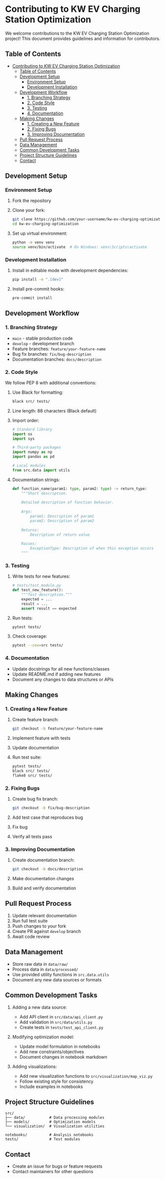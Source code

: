 # Contributing to KW EV Charging Station Optimization

We welcome contributions to the KW EV Charging Station Optimization project! This document provides guidelines and information for contributors.

## Table of Contents
- [Contributing to KW EV Charging Station Optimization](#contributing-to-kw-ev-charging-station-optimization)
  - [Table of Contents](#table-of-contents)
  - [Development Setup](#development-setup)
    - [Environment Setup](#environment-setup)
    - [Development Installation](#development-installation)
  - [Development Workflow](#development-workflow)
    - [1. Branching Strategy](#1-branching-strategy)
    - [2. Code Style](#2-code-style)
    - [3. Testing](#3-testing)
    - [4. Documentation](#4-documentation)
  - [Making Changes](#making-changes)
    - [1. Creating a New Feature](#1-creating-a-new-feature)
    - [2. Fixing Bugs](#2-fixing-bugs)
    - [3. Improving Documentation](#3-improving-documentation)
  - [Pull Request Process](#pull-request-process)
  - [Data Management](#data-management)
  - [Common Development Tasks](#common-development-tasks)
  - [Project Structure Guidelines](#project-structure-guidelines)
  - [Contact](#contact)

## Development Setup

### Environment Setup
1. Fork the repository
2. Clone your fork:
   ```bash
   git clone https://github.com/your-username/kw-ev-charging-optimization.git
   cd kw-ev-charging-optimization
   ```

3. Set up virtual environment:
   ```bash
   python -m venv venv
   source venv/bin/activate  # On Windows: venv\Scripts\activate
   ```

### Development Installation
1. Install in editable mode with development dependencies:
   ```bash
   pip install -e ".[dev]"
   ```

2. Install pre-commit hooks:
   ```bash
   pre-commit install
   ```

## Development Workflow

### 1. Branching Strategy
- `main` - stable production code
- `develop` - development branch
- Feature branches: `feature/your-feature-name`
- Bug fix branches: `fix/bug-description`
- Documentation branches: `docs/description`

### 2. Code Style
We follow PEP 8 with additional conventions:

1. Use Black for formatting:
   ```bash
   black src/ tests/
   ```

2. Line length: 88 characters (Black default)

3. Import order:
   ```python
   # Standard library
   import os
   import sys
   
   # Third-party packages
   import numpy as np
   import pandas as pd
   
   # Local modules
   from src.data import utils
   ```

4. Documentation strings:
   ```python
   def function_name(param1: type, param2: type) -> return_type:
       """Short description.
       
       Detailed description of function behavior.
       
       Args:
           param1: Description of param1
           param2: Description of param2
           
       Returns:
           Description of return value
           
       Raises:
           ExceptionType: Description of when this exception occurs
       """
   ```

### 3. Testing
1. Write tests for new features:
   ```python
   # tests/test_module.py
   def test_new_feature():
       """Test description."""
       expected = ...
       result = ...
       assert result == expected
   ```

2. Run tests:
   ```bash
   pytest tests/
   ```

3. Check coverage:
   ```bash
   pytest --cov=src tests/
   ```

### 4. Documentation
- Update docstrings for all new functions/classes
- Update README.md if adding new features
- Document any changes to data structures or APIs

## Making Changes

### 1. Creating a New Feature
1. Create feature branch:
   ```bash
   git checkout -b feature/your-feature-name
   ```

2. Implement feature with tests

3. Update documentation

4. Run test suite:
   ```bash
   pytest tests/
   black src/ tests/
   flake8 src/ tests/
   ```

### 2. Fixing Bugs
1. Create bug fix branch:
   ```bash
   git checkout -b fix/bug-description
   ```

2. Add test case that reproduces bug
3. Fix bug
4. Verify all tests pass

### 3. Improving Documentation
1. Create documentation branch:
   ```bash
   git checkout -b docs/description
   ```

2. Make documentation changes
3. Build and verify documentation

## Pull Request Process
1. Update relevant documentation
2. Run full test suite
3. Push changes to your fork
4. Create PR against `develop` branch
5. Await code review

## Data Management
- Store raw data in `data/raw/`
- Process data in `data/processed/`
- Use provided utility functions in `src.data.utils`
- Document any new data sources or formats

## Common Development Tasks
1. Adding a new data source:
   - Add API client in `src/data/api_client.py`
   - Add validation in `src/data/utils.py`
   - Create tests in `tests/test_api_client.py`

2. Modifying optimization model:
   - Update model formulation in notebooks
   - Add new constraints/objectives
   - Document changes in notebook markdown

3. Adding visualizations:
   - Add new visualization functions to `src/visualization/map_viz.py`
   - Follow existing style for consistency
   - Include examples in notebooks

## Project Structure Guidelines
```plaintext
src/
├── data/           # Data processing modules
├── models/         # Optimization models
└── visualization/  # Visualization utilities

notebooks/          # Analysis notebooks
tests/              # Test modules
```

## Contact
- Create an issue for bugs or feature requests
- Contact maintainers for other questions